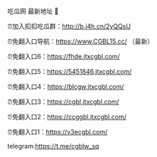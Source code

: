 吃瓜网 最新地址 👋 

⏰加入扣扣吃瓜群：http://b.j4h.cn/2yQQsU

⏰免翻入口导航：https://www.CGBL15.cc/  （最新）

⏰免翻入口6：https://fhde.jtxcgbl.com/

⏰免翻入口5：https://5451846.jtxcgbl.com/

⏰免翻入口4：https://blcgw.jtxcgbl.com/

⏰免翻入口3：https://cgbl.jtxcgbl.com/

⏰免翻入口2：https://ccggbl.jtxcgbl.com/

⏰免翻入口1：https://v3ecgbl.com/

telegram:https://t.me/cgblw_sq


